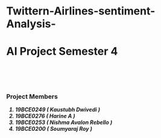 # Twittern-Airlines-sentiment-Analysis-
## <H1>AI Project Semester 4</H1>
<br>
<br>
<br>

<H3> Project Members </H3>

<em><strong>
<ol>
<li>19BCE0249 ( Kaustubh Dwivedi )</li>

<li>19BCE0276 ( Harine A )</li>

<li>19BCE0253 ( Nishma Avalon Rebello )</li>

<li>19BCE0200 ( Soumyaraj Roy )</li>
</ol>
</strong></em>
